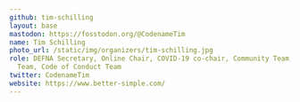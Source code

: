 ```yaml
---
github: tim-schilling
layout: base
mastodon: https://fosstodon.org/@CodenameTim
name: Tim Schilling
photo_url: /static/img/organizers/tim-schilling.jpg
role: DEFNA Secretary, Online Chair, COVID-19 co-chair, Community Team, Volunteer
  Team, Code of Conduct Team
twitter: CodenameTim
website: https://www.better-simple.com/
---
```

